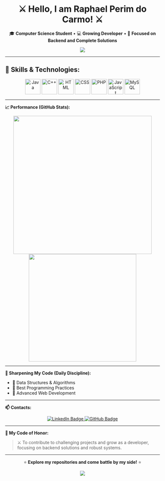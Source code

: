 <h1 align="center">⚔️ Hello, I am Raphael Perim do Carmo! ⚔️</h1>

<p align="center">
  🎓 <strong>Computer Science Student</strong> • 💻 <strong>Growing Developer</strong> • 🚀 <strong>Focused on Backend and Complete Solutions</strong>
</p>

<p align="center">
  <img src="https://capsule-render.vercel.app/api?type=waving&color=0:6a0dad,100:000000&height=120&section=header&text=Programming%20&fontColor=FFFFFF&fontSize=40&fontAlignY=35" />
</p>

---

## 🐉 Skills & Technologies:
<p align="center">
  <img src="https://cdn.jsdelivr.net/gh/devicons/devicon/icons/java/java-original.svg" width="50" height="50" alt="Java"/> 
  <img src="https://cdn.jsdelivr.net/gh/devicons/devicon/icons/cplusplus/cplusplus-original.svg" width="50" height="50" alt="C++"/> 
  <img src="https://cdn.jsdelivr.net/gh/devicons/devicon/icons/html5/html5-original.svg" width="50" height="50" alt="HTML"/> 
  <img src="https://cdn.jsdelivr.net/gh/devicons/devicon/icons/css3/css3-original.svg" width="50" height="50" alt="CSS"/> 
  <img src="https://cdn.jsdelivr.net/gh/devicons/devicon/icons/php/php-original.svg" width="50" height="50" alt="PHP"/> 
  <img src="https://cdn.jsdelivr.net/gh/devicons/devicon/icons/javascript/javascript-original.svg" width="50" height="50" alt="JavaScript"/> 
  <img src="https://cdn.jsdelivr.net/gh/devicons/devicon/icons/mysql/mysql-original.svg" width="50" height="50" alt="MySQL"/>
</p>

---

<strong> 📈 Performance (GitHub Stats): </strong>
<p align="center">
  <img src="https://github-readme-stats.vercel.app/api?username=RaphaelPCarmo&show_icons=true&theme=dark&locale=en&title_color=6a0dad&icon_color=6a0dad&text_color=FFFFFF&bg_color=000000" width="450"/>
  <img src="https://github-readme-stats.vercel.app/api/top-langs/?username=RaphaelPCarmo&layout=compact&langs_count=7&theme=dark&title_color=6a0dad&text_color=FFFFFF&bg_color=000000" width="350"/>
</p>

---

<strong> 🌱 Sharpening My Code (Daily Discipline):</strong>
- 🐛 Data Structures & Algorithms
- 🧩 Best Programming Practices
- 💪 Advanced Web Development

---

<strong> 📫 Contacts:</strong>
<p align="center">
  <a href="https://www.linkedin.com/in/raphael-perim-do-carmo-512166315" target="_blank">
    <img src="https://img.shields.io/badge/LinkedIn-Profile-6a0dad?style=for-the-badge&logo=linkedin&logoColor=white" alt="LinkedIn Badge"/>
  </a>
  <a href="https://github.com/RaphaelPCarmo" target="_blank">
    <img src="https://img.shields.io/badge/GitHub-Repositories-000000?style=for-the-badge&logo=github&logoColor=white" alt="GitHub Badge"/>
  </a>
</p>

---

<strong> 🎯 My Code of Honor:</strong>
> ⚔️ To contribute to challenging projects and grow as a developer, focusing on backend solutions and robust systems.

---

<p align="center">
  ⭐ <strong>Explore my repositories and come battle by my side!</strong> ⭐
</p>

<p align="center">
  <img src="https://capsule-render.vercel.app/api?type=waving&color=0:000000,100:6a0dad&height=120&section=footer&text=%20%20End%20of%20Scroll&fontColor=FFFFFF&fontSize=30" />
</p>
